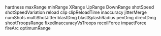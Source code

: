 hardness
maxRange
minRange
XRange
UpRange
DownRange
shotSpeed
shotSpeedVariation
reload
clip
clipReloadTime
inaccuracy
jitterMerge
numShots
multiShotJitter
blastDmg
blastSplashRadius
penDmg
directDmg
shootTroopsRange
fixedInaccuracyVsTroops
recoilForce
impactForce
fireArc
optimumRange
